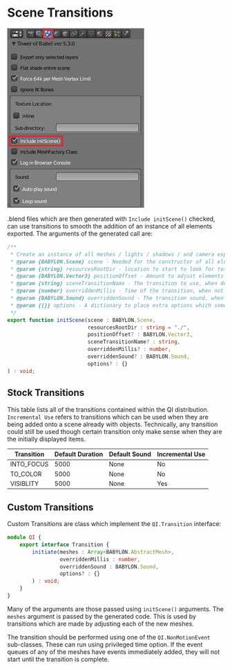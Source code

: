# Scene Transitions #
<img src="doc-assist/exporterSettings.jpg">

.blend files which are then generated with `Include initScene()` checked, can use transitions to smooth the addition of an instance of all elements exported.  The arguments of the generated call are:
```typescript
/**
 * Create an instance of all meshes / lights / shadows / and camera exported.
 * @param {BABYLON.Scene} scene - Needed for the constructor of all elements.
 * @param {string} resourcesRootDir - location to start to look for texture files. Default "./"
 * @param {BABYLON.Vector3} positionOffset - Amount to adjust elements.  Meshes can still FreezeWorldMatrix.
 * @param {string} sceneTransitionName - The transition to use, when desired.
 * @param {number} overriddenMillis - Time of the transition, when not defaulting.
 * @param {BABYLON.Sound} overriddenSound - The transition sound, when not defaulting.
 * @param {{}} options - A dictionary to place extra options which some transitions may require.
 */
export function initScene(scene : BABYLON.Scene,
                          resourcesRootDir : string = "./",
                          positionOffset? : BABYLON.Vector3,
                          sceneTransitionName? : string,
                          overriddenMillis? : number,
                          overriddenSound? : BABYLON.Sound,
                          options? : {}
) : void;
```
## Stock Transitions ##
This table lists all of the transitions contained within the QI distribution.  `Incremental Use` refers to transitions which can be used when they are being added onto a scene already with objects.  Technically, any transition could still be used though certain transition only make sense when they are the initially displayed items.

|Transition|Default Duration|Default Sound|Incremental Use
| --- | --- | --- | ---
|INTO_FOCUS|5000|None|No
|TO_COLOR|5000|None|No
|VISIBLITY|5000|None|Yes

## Custom Transitions ##
Custom Transitions are class which implement the `QI.Transition` interface:
```typescript
module QI {
    export interface Transition {
        initiate(meshes : Array<BABYLON.AbstractMesh>,
                 overriddenMillis : number,
                 overriddenSound : BABYLON.Sound,
                 options? : {}
        ) : void;
    }
}
```
Many of the arguments are those passed using `initScene()` arguments.  The `meshes` argument is passed by the generated code.  This is used by transitions which are made by adjusting each of the new meshes.

The transition should be performed using one of the `QI.NonMotionEvent` sub-classes.  These can run using privileged time option.  If the event queues of any of the meshes have events immediately added, they will not start until the transition is complete.
